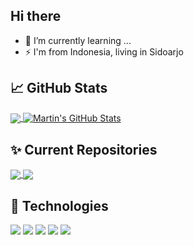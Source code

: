 ## Hi there
- 🌱 I’m currently learning ...
- ⚡ I'm from Indonesia, living in Sidoarjo

## &#x1f4c8; GitHub Stats
<a href="https://github.com/indahmustika/indahmustika">
  <img align="center" src="https://github-readme-stats.vercel.app/api/top-langs/?username=indahmustika&hide=java,html,ejs,css,tsql,blade,xslt,scss,hack&title_color=ffffff&text_color=c9cacc&icon_color=2bbc8a&bg_color=1d1f21&langs_count=3" />
</a>
<a href="https://github.com/indahmustika/indahmustika">
  <img align="center" src="https://github-readme-stats.vercel.app/api?username=indahmustika&show_icons=true&line_height=27&count_private=true&title_color=ffffff&text_color=c9cacc&icon_color=2bbc8a&bg_color=1d1f21" alt="Martin's GitHub Stats" />
</a>

## ✨ Current Repositories
<a href="https://github.com/indahmustika/golang-restapi">
  <img align="center" src="https://github-readme-stats.vercel.app/api/pin/?username=indahmustika&repo=golang-restapi&title_color=ffffff&text_color=c9cacc&icon_color=2bbc8a&bg_color=1d1f21" />
</a>
<a href="https://github.com/indahmustika/node.js-restapi">
  <img align="center" src="https://github-readme-stats.vercel.app/api/pin/?username=indahmustika&repo=node.js-restapi&title_color=ffffff&text_color=c9cacc&icon_color=2bbc8a&bg_color=1d1f21" />
</a>

## 🔧 Technologies
![](https://img.shields.io/badge/Code-PHP-informational?style=flat&logo=php&logoColor=white&color=2bbc8a)
![](https://img.shields.io/badge/Code-JavaScript-informational?style=flat&logo=javascript&logoColor=white&color=2bbc8a)
![](https://img.shields.io/badge/Code-Python-informational?style=flat&logo=python&logoColor=white&color=2bbc8a)
![](https://img.shields.io/badge/Code-Golang-informational?style=flat&logo=go&logoColor=white&color=2bbc8a)
![](https://img.shields.io/badge/Code-Java-informational?style=flat&logo=java&logoColor=white&color=2bbc8a)

